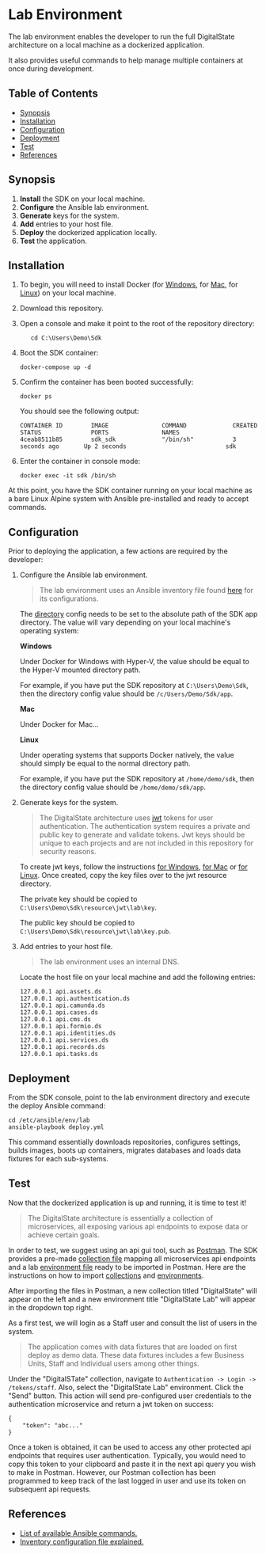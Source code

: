 # Lab Environment

The lab environment enables the developer to run the full DigitalState architecture on a local machine as a dockerized application.

It also provides useful commands to help manage multiple containers at once during development.

## Table of Contents

- [Synopsis](#synopsis)
- [Installation](#installation)
- [Configuration](#configuration)
- [Deployment](#deployment)
- [Test](#test)
- [References](#references)

## Synopsis

1. **Install** the SDK on your local machine.
2. **Configure** the Ansible lab environment.
3. **Generate** keys for the system.
4. **Add** entries to your host file.
5. **Deploy** the dockerized application locally.
6. **Test** the application.

## Installation

1. To begin, you will need to install Docker (for [Windows](https://www.docker.com/docker-windows), for [Mac](https://docs.docker.com/docker-for-mac), for [Linux](https://docs.docker.com/engine/installation/#server)) on your local machine.

2. Download this repository.

3. Open a console and make it point to the root of the repository directory:

   ```
      cd C:\Users\Demo\Sdk
   ```

4. Boot the SDK container:

   ```
   docker-compose up -d
   ```

5. Confirm the container has been booted successfully:

   ```
   docker ps
   ```
   
   You should see the following output:
   
   ```
   CONTAINER ID        IMAGE               COMMAND             CREATED             STATUS              PORTS               NAMES
   4ceab8511b85        sdk_sdk             "/bin/sh"           3 seconds ago       Up 2 seconds                            sdk
   ```

6. Enter the container in console mode:

   ```
   docker exec -it sdk /bin/sh
   ```

At this point, you have the SDK container running on your local machine as a bare Linux Alpine system with Ansible pre-installed and ready to accept commands. 

## Configuration

Prior to deploying the application, a few actions are required by the developer:

1. Configure the Ansible lab environment.

    > The lab environment uses an Ansible inventory file found [here](/sdk/ansible/env/lab/inventory.yml) for its configurations.

    The [directory](https://github.com/DigitalState/Sdk/blob/master/sdk/ansible/env/lab/inventory.yml#L11) config needs to be set to the absolute path of the SDK app directory. The value will vary depending on your local machine's operating system:

    **Windows**

    Under Docker for Windows with Hyper-V, the value should be equal to the Hyper-V mounted directory path.

    For example, if you have put the SDK repository at `C:\Users\Demo\Sdk`, then the directory config value should be `/c/Users/Demo/Sdk/app`.

    **Mac**

    Under Docker for Mac...

    **Linux**

    Under operating systems that supports Docker natively, the value should simply be equal to the normal directory path.

    For example, if you have put the SDK repository at `/home/demo/sdk`, then the directory config value should be `/home/demo/sdk/app`.

2. Generate keys for the system.

    > The DigitalState architecture uses [jwt](https://jwt.io/introduction/) tokens for user authentication. 
    > The authentication system requires a private and public key to generate and validate tokens. 
    > Jwt keys should be unique to each projects and are not included in this repository for security reasons. 

    To create jwt keys, follow the instructions [for Windows](https://www.ssh.com/ssh/putty/windows/puttygen), [for Mac](#) or [for Linux](https://www.ssh.com/ssh/putty/linux/puttygen). Once created, copy the key files over to the jwt resource directory.
 
    The private key should be copied to `C:\Users\Demo\Sdk\resource\jwt\lab\key`.

    The public key should be copied to `C:\Users\Demo\Sdk\resource\jwt\lab\key.pub`. 

3. Add entries to your host file.

    > The lab environment uses an internal DNS.
    
    Locate the host file on your local machine and add the following entries:
    
    ```
    127.0.0.1 api.assets.ds
    127.0.0.1 api.authentication.ds
    127.0.0.1 api.camunda.ds
    127.0.0.1 api.cases.ds
    127.0.0.1 api.cms.ds
    127.0.0.1 api.formio.ds
    127.0.0.1 api.identities.ds
    127.0.0.1 api.services.ds
    127.0.0.1 api.records.ds
    127.0.0.1 api.tasks.ds
    ```

## Deployment

From the SDK console, point to the lab environment directory and execute the deploy Ansible command:

```
cd /etc/ansible/env/lab
ansible-playbook deploy.yml
```

This command essentially downloads repositories, configures settings, builds images, boots up containers, migrates databases and loads data fixtures for each sub-systems.

## Test

Now that the dockerized application is up and running, it is time to test it!

> The DigitalState architecture is essentially a collection of microservices, all exposing various api endpoints to expose data or achieve certain goals. 

In order to test, we suggest using an api gui tool, such as [Postman](https://www.getpostman.com/). The SDK provides a pre-made [collection file](../../../resource/postman/collection.json) mapping all microservices api endpoints and a lab [environment file](../../../resource/postman/env/lab.json) ready to be imported in Postman. Here are the instructions on how to import [collections](https://www.getpostman.com/docs/postman/collections/creating_collections) and [environments](https://www.getpostman.com/docs/postman/environments_and_globals/manage_environments).

After importing the files in Postman, a new collection titled "DigitalState" will appear on the left and a new environment title "DigitalState Lab" will appear in the dropdown top right.

As a first test, we will login as a Staff user and consult the list of users in the system.

> The application comes with data fixtures that are loaded on first deploy as demo data. These data fixtures includes a few Business Units, Staff and Individual users among other things.

Under the "DigitalSTate" collection, navigate to `Authentication -> Login -> /tokens/staff`. Also, select the "DigitalState Lab" environment. Click the "Send" button. This action will send pre-configured user credentials to the authentication microservice and return a jwt token on success:

```
{
    "token": "abc..."
}
```

Once a token is obtained, it can be used to access any other protected api endpoints that requires user authentication. Typically, you would need to copy this token to your clipboard and paste it in the next api query you wish to make in Postman. However, our Postman collection has been programmed to keep track of the last logged in user and use its token on subsequent api requests.

## References

- [List of available Ansible commands.](commands.md)
- [Inventory configuration file explained.](configurations.md)
